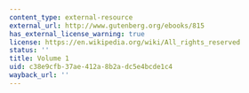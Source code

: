 ```yaml
---
content_type: external-resource
external_url: http://www.gutenberg.org/ebooks/815
has_external_license_warning: true
license: https://en.wikipedia.org/wiki/All_rights_reserved
status: ''
title: Volume 1
uid: c38e9cfb-37ae-412a-8b2a-dc5e4bcde1c4
wayback_url: ''
---
```

